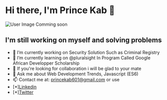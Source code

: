 # Hi there, I'm Prince Kab 👋

![User Image Comming  soon](./img/usersd.jpg)

## I'm still working on myself and solving problems

- 🔭 I’m currently working on Security Solution Such as Criminal Registry
- 🌱 I’m currently learning on @pluralsight In Program Called Google African Developper Scholarship
- 👯 If you're looking for collaboration i will be glad to your mate
- 💬 Ask me about Web Development Trends, Javascript (ES6)
- 📫 Contact me at: princekab601@gmail.com
or use 
- [*][Linkedin](https://linkedin.com/in/prince-kabasele-79a3b2167)
- [*][Twitter](https://twitter.com/prince_kab)

